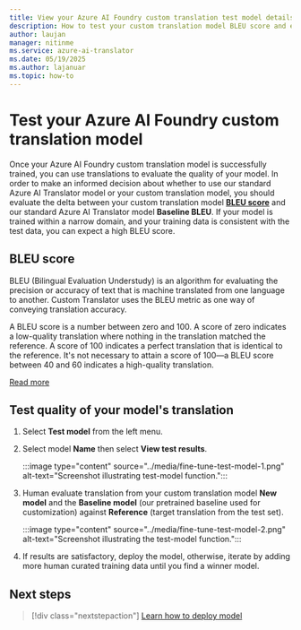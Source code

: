 ```yaml
---
title: View your Azure AI Foundry custom translation test model details 
description: How to test your custom translation model BLEU score and evaluate translations
author: laujan
manager: nitinme
ms.service: azure-ai-translator
ms.date: 05/19/2025
ms.author: lajanuar
ms.topic: how-to
---
```


# Test your Azure AI Foundry custom translation model

Once your Azure AI Foundry custom translation model is successfully trained, you can use translations to evaluate the quality of your model. In order to make an informed decision about whether to use our standard Azure AI Translator model or your custom translation model, you should evaluate the delta between your custom translation model [**BLEU score**](#bleu-score) and our standard Azure AI Translator model **Baseline BLEU**. If your model is trained within a narrow domain, and your training data is consistent with the test data, you can expect a high BLEU score.

## BLEU score

BLEU (Bilingual Evaluation Understudy) is an algorithm for evaluating the precision or accuracy of text that is machine translated from one language to another. Custom Translator uses the BLEU metric as one way of conveying translation accuracy.

A BLEU score is a number between zero and 100. A score of zero indicates a low-quality translation where nothing in the translation matched the reference. A score of 100 indicates a perfect translation that is identical to the reference. It's not necessary to attain a score of 100—a BLEU score between 40 and 60 indicates a high-quality translation.

[Read more](../concepts/bleu-score.md?WT.mc_id=aiml-43548-heboelma)

## Test quality of your model's translation

1. Select **Test model** from the left menu.

1. Select model **Name** then select **View test results**.

   :::image type="content" source="../media/fine-tune-test-model-1.png" alt-text="Screenshot illustrating test-model function.":::

1. Human evaluate translation from your custom translation model **New model** and the **Baseline model** (our pretrained baseline used for customization) against **Reference** (target translation from the test set).

   :::image type="content" source="../media/fine-tune-test-model-2.png" alt-text="Screenshot illustrating the test-model function.":::

1. If results are satisfactory, deploy the model, otherwise, iterate by adding more human curated training data until you find a winner model.

## Next steps

> [!div class="nextstepaction"]
> [Learn how to deploy model](deploy-model.md)